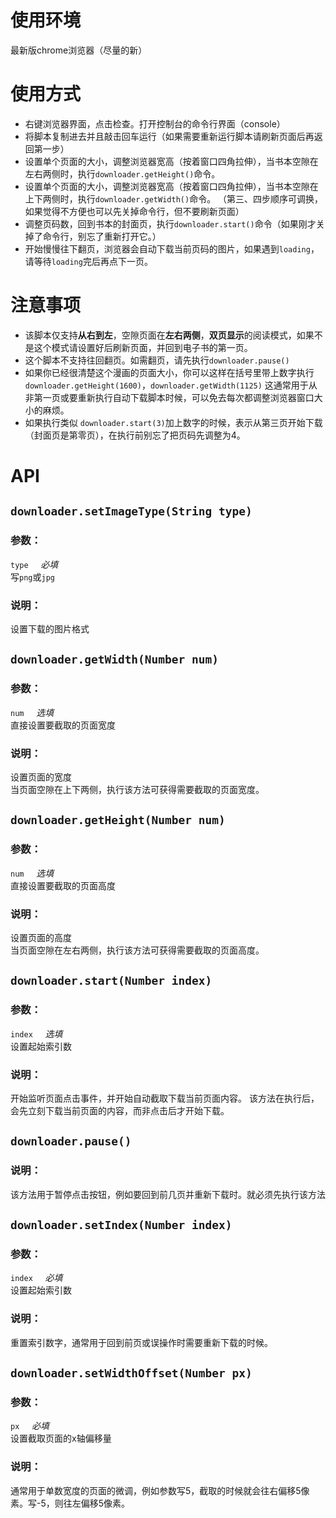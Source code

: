 # 使用环境
最新版chrome浏览器（尽量的新）

# 使用方式

- 右键浏览器界面，点击检查。打开控制台的命令行界面（console）
- 将脚本复制进去并且敲击回车运行（如果需要重新运行脚本请刷新页面后再返回第一步）
- 设置单个页面的大小，调整浏览器宽高（按着窗口四角拉伸），当书本空隙在左右两侧时，执行`downloader.getHeight()`命令。
- 设置单个页面的大小，调整浏览器宽高（按着窗口四角拉伸），当书本空隙在上下两侧时，执行`downloader.getWidth()`命令。
（第三、四步顺序可调换，如果觉得不方便也可以先关掉命令行，但不要刷新页面）
- 调整页码数，回到书本的封面页，执行`downloader.start()`命令（如果刚才关掉了命令行，别忘了重新打开它。）
- 开始慢慢往下翻页，浏览器会自动下载当前页码的图片，如果遇到`loading`，请等待`loading`完后再点下一页。

# 注意事项
- 该脚本仅支持**从右到左**，空隙页面在**左右两侧**，**双页显示**的阅读模式，如果不是这个模式请设置好后刷新页面，并回到电子书的第一页。
- 这个脚本不支持往回翻页。如需翻页，请先执行`downloader.pause()`
- 如果你已经很清楚这个漫画的页面大小，你可以这样在括号里带上数字执行`downloader.getHeight(1600)`，`downloader.getWidth(1125)`
这通常用于从非第一页或要重新执行自动下载脚本时候，可以免去每次都调整浏览器窗口大小的麻烦。
- 如果执行类似 `downloader.start(3)`加上数字的时候，表示从第三页开始下载（封面页是第零页），在执行前别忘了把页码先调整为4。

# API

## `downloader.setImageType(String type)`

### 参数：

`type` &nbsp;&nbsp;&nbsp; *必填*<br>
写`png`或`jpg`

### 说明：

设置下载的图片格式

## `downloader.getWidth(Number num)`

### 参数：

`num` &nbsp;&nbsp;&nbsp; *选填*<br>
直接设置要截取的页面宽度

### 说明：

设置页面的宽度<br>
当页面空隙在上下两侧，执行该方法可获得需要截取的页面宽度。

## `downloader.getHeight(Number num)`

### 参数：

`num` &nbsp;&nbsp;&nbsp; *选填*<br>
直接设置要截取的页面高度

### 说明：

设置页面的高度<br>
当页面空隙在左右两侧，执行该方法可获得需要截取的页面高度。

## `downloader.start(Number index)`

### 参数：

`index` &nbsp;&nbsp;&nbsp; *选填*<br>
设置起始索引数

### 说明：

开始监听页面点击事件，并开始自动截取下载当前页面内容。
该方法在执行后，会先立刻下载当前页面的内容，而非点击后才开始下载。

## `downloader.pause()`

### 说明：

该方法用于暂停点击按钮，例如要回到前几页并重新下载时。就必须先执行该方法

## `downloader.setIndex(Number index)`

### 参数：

`index` &nbsp;&nbsp;&nbsp; *必填*<br>
设置起始索引数

### 说明：

重置索引数字，通常用于回到前页或误操作时需要重新下载的时候。

## `downloader.setWidthOffset(Number px)`

### 参数：

`px` &nbsp;&nbsp;&nbsp; *必填*<br>
设置截取页面的x轴偏移量

### 说明：

通常用于单数宽度的页面的微调，例如参数写5，截取的时候就会往右偏移5像素。写-5，则往左偏移5像素。